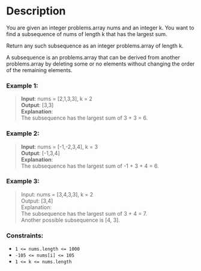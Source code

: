 # Description
You are given an integer problems.array nums and an integer k. You want to find a subsequence of nums of length k that has the largest sum.

Return any such subsequence as an integer problems.array of length k.

A subsequence is an problems.array that can be derived from another problems.array by deleting some or no elements without changing the order of the remaining elements.
### **Example 1:**

>**Input**: nums = [2,1,3,3], k = 2  
**Output**: [3,3]  
**Explanation**:  
The subsequence has the largest sum of 3 + 3 = 6.

### **Example 2:**

>**Input**: nums = [-1,-2,3,4], k = 3  
**Output**: [-1,3,4]  
**Explanation**:  
The subsequence has the largest sum of -1 + 3 + 4 = 6.

### **Example 3:**
>Input: nums = [3,4,3,3], k = 2  
Output: [3,4]  
Explanation:  
The subsequence has the largest sum of 3 + 4 = 7.  
Another possible subsequence is [4, 3].

### Constraints:

* `1 <= nums.length <= 1000`
* `-105 <= nums[i] <= 105`
* `1 <= k <= nums.length`
